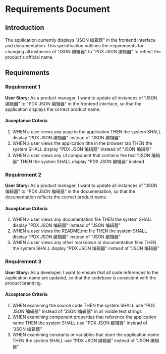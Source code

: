 # Requirements Document

## Introduction

The application currently displays "JSON 编辑器" in the frontend interface and documentation. This specification outlines the requirements for changing all instances of "JSON 编辑器" to "PDX JSON 编辑器" to reflect the product's official name.

## Requirements

### Requirement 1

**User Story:** As a product manager, I want to update all instances of "JSON 编辑器" to "PDX JSON 编辑器" in the frontend interface, so that the application displays the correct product name.

#### Acceptance Criteria

1. WHEN a user views any page in the application THEN the system SHALL display "PDX JSON 编辑器" instead of "JSON 编辑器"
2. WHEN a user views the application title in the browser tab THEN the system SHALL display "PDX JSON 编辑器" instead of "JSON 编辑器"
3. WHEN a user views any UI component that contains the text "JSON 编辑器" THEN the system SHALL display "PDX JSON 编辑器" instead

### Requirement 2

**User Story:** As a product manager, I want to update all instances of "JSON 编辑器" to "PDX JSON 编辑器" in the documentation, so that the documentation reflects the correct product name.

#### Acceptance Criteria

1. WHEN a user views any documentation file THEN the system SHALL display "PDX JSON 编辑器" instead of "JSON 编辑器"
2. WHEN a user views the README.md file THEN the system SHALL display "PDX JSON 编辑器" instead of "JSON 编辑器"
3. WHEN a user views any other markdown or documentation files THEN the system SHALL display "PDX JSON 编辑器" instead of "JSON 编辑器"

### Requirement 3

**User Story:** As a developer, I want to ensure that all code references to the application name are updated, so that the codebase is consistent with the product branding.

#### Acceptance Criteria

1. WHEN examining the source code THEN the system SHALL use "PDX JSON 编辑器" instead of "JSON 编辑器" in all visible text strings
2. WHEN examining component properties that reference the application name THEN the system SHALL use "PDX JSON 编辑器" instead of "JSON 编辑器"
3. WHEN examining constants or variables that store the application name THEN the system SHALL use "PDX JSON 编辑器" instead of "JSON 编辑器"